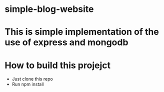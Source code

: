 # simple-blog-website

<h1>This is simple implementation of the use of express and mongodb</h1>

<h1>How to build this projejct</h1>

<ul>
  <li>Just clone this repo</li>
  <li>Run npm install </li>
  </ul>
